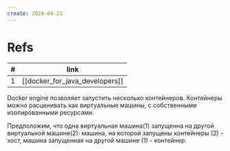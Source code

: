 ```yaml
---
create: 2024-04-23
---
```

# Refs
| #   | link                           |
| --- | ------------------------------ |
| 1   | [[docker_for_java_developers]] |

Docker engine позволяет запустить несколько контейнеров.
Контейнеры можно расценивать как виртуальные машины, с собственными изолированными ресурсами.

Предположим, что одна виртуальная машина(1) запущенна на другой виртуальной машине(2): машина, на которой запущены контейнеры (2) - хост, машина запущенная на другой машине (1) - контейнер.

